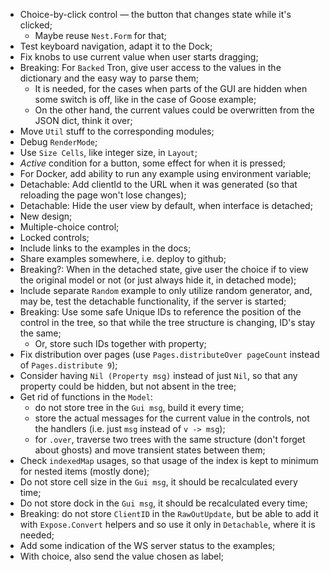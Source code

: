 * Choice-by-click control — the button that changes state while it's clicked;
    * Maybe reuse `Nest.Form` for that;
* Test keyboard navigation, adapt it to the Dock;
* Fix knobs to use current value when user starts dragging;
* Breaking: For `Backed` Tron, give user access to the values in the dictionary and the easy way to parse them;
    * It is needed, for the cases when parts of the GUI are hidden when some switch is off, like in the case of Goose example;
    * On the other hand, the current values could be overwritten from the JSON dict, think it over;
* Move `Util` stuff to the corresponding modules;
* Debug `RenderMode`;
* Use `Size Cells`, like integer size, in `Layout`;
* _Active_ condition for a button, some effect for when it is pressed;
* For Docker, add ability to run any example using environment variable;
* Detachable: Add clientId to the URL when it was generated (so that reloading the page won't lose changes);
* Detachable: Hide the user view by default, when interface is detached;
* New design;
* Multiple-choice control;
* Locked controls;
* Include links to the examples in the docs;
* Share examples somewhere, i.e. deploy to github;
* Breaking?: When in the detached state, give user the choice if to view the original model or not (or just always hide it, in detached mode);
* Include separate `Random` example to only utilize random generator, and, may be, test the detachable functionality, if the server is started;
* Breaking: Use some safe Unique IDs to reference the position of the control in the tree, so that while the tree structure is changing, ID's stay the same;
    * Or, store such IDs together with property;
* Fix distribution over pages (use `Pages.distributeOver pageCount` instead of `Pages.distribute 9`);
* Consider having `Nil (Property msg)` instead of just `Nil`, so that any property could be hidden, but not absent in the tree;
* Get rid of functions in the `Model`:
    * do not store tree in the `Gui msg`, build it every time;
    * store the actual messages for the current value in the controls, not the handlers (i.e. just `msg` instead of `v -> msg`);
    * for `.over`, traverse two trees with the same structure (don't forget about ghosts) and move transient states between them;
* Check `indexedMap` usages, so that usage of the index is kept to minimum for nested items (mostly done);
* Do not store cell size in the `Gui msg`, it should be recalculated every time;
* Do not store dock in the `Gui msg`, it should be recalculated every time;
* Breaking: do not store `ClientID` in the `RawOutUpdate`, but be able to add it with `Expose.Convert` helpers and so use it only in `Detachable`, where it is needed;
* Add some indication of the WS server status to the examples;
* With choice, also send the value chosen as label;
